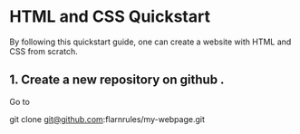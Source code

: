# HTML and CSS Quickstart

By following this quickstart guide, one can create a website with HTML and CSS from scratch.

## 1. Create a new repository on github <my-webpage>.

Go to 


git clone git@github.com:flarnrules/my-webpage.git